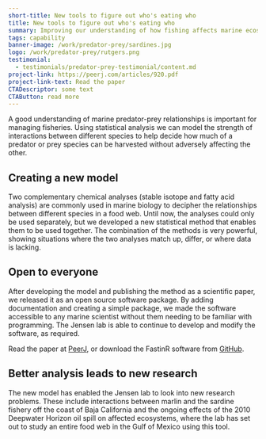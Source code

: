 ```yaml
---
short-title: New tools to figure out who's eating who
title: New tools to figure out who's eating who
summary: Improving our understanding of how fishing affects marine ecosystems
tags: capability
banner-image: /work/predator-prey/sardines.jpg
logo: /work/predator-prey/rutgers.png
testimonial:
  - testimonials/predator-prey-testimonial/content.md
project-link: https://peerj.com/articles/920.pdf
project-link-text: Read the paper
CTADescriptor: some text
CTAButton: read more
---
```


A good understanding of marine predator-prey relationships is important for
managing fisheries. Using statistical analysis we can model the strength of
interactions between different species to help decide how much of a predator or
prey species can be harvested without adversely affecting the other.

<!--more-->

## Creating a new model

Two complementary chemical analyses (stable isotope and fatty acid analysis) are commonly used in marine biology to decipher the relationships between different species in a food web. Until now, the analyses could only be used separately, but we developed a new statistical method that enables them to be used together. The combination of the methods is very powerful, showing situations where the two analyses match up, differ, or where data is lacking.

## Open to everyone

After developing the model and publishing the method as a scientific paper, we
released it as an open source software package. By adding documentation and
creating a simple package, we made the software accessible to any marine
scientist without them needing to be familiar with programming. The Jensen lab is able to continue to develop and modify the software, as required.

Read the paper at [PeerJ](https://peerj.com/articles/920.pdf), or download the FastinR software from [GitHub](https://github.com/philipp-neubauer/fastinR).

## Better analysis leads to new research

The new model has enabled the Jensen lab to look into new research problems.
These include interactions between marlin and the sardine fishery off the coast
of Baja California and the ongoing effects of the 2010 Deepwater Horizon oil
spill on affected ecosystems, where the lab has set out to study an entire food
web in the Gulf of Mexico using this tool.
